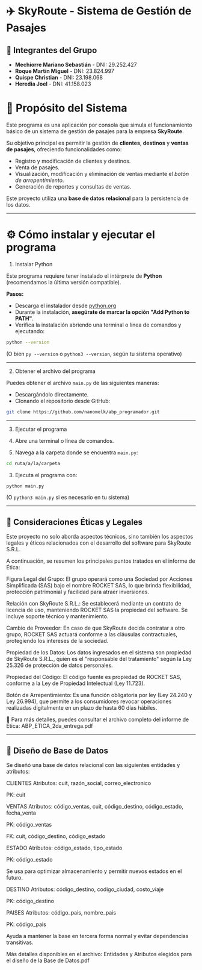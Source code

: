 # ✈️ SkyRoute - Sistema de Gestión de Pasajes

## 👥 Integrantes del Grupo

- **Mechiorre Mariano Sebastián** - DNI: 29.252.427  
- **Roque Martín Miguel** - DNI: 23.824.997  
- **Quispe Christian** - DNI: 23.198.068  
- **Heredia Joel** - DNI: 41.158.023  


# 📌 Propósito del Sistema

Este programa es una aplicación por consola que simula el funcionamiento básico de un sistema de gestión de pasajes para la empresa **SkyRoute**.  

Su objetivo principal es permitir la gestión de **clientes**, **destinos** y **ventas de pasajes**, ofreciendo funcionalidades como:

- Registro y modificación de clientes y destinos.
- Venta de pasajes.
- Visualización, modificación y eliminación de ventas mediante el _botón de arrepentimiento_.
- Generación de reportes y consultas de ventas.

Este proyecto utiliza una **base de datos relacional** para la persistencia de los datos.

---

# ⚙️ Cómo instalar y ejecutar el programa

1. Instalar Python

Este programa requiere tener instalado el intérprete de **Python** (recomendamos la última versión compatible).

**Pasos:**
- Descarga el instalador desde [python.org](https://www.python.org/)
- Durante la instalación, **asegúrate de marcar la opción "Add Python to PATH"**.
- Verifica la instalación abriendo una terminal o línea de comandos y ejecutando:

```bash
python --version
```

(O bien `py --version` o `python3 --version`, según tu sistema operativo)

---

2. Obtener el archivo del programa

Puedes obtener el archivo `main.py` de las siguientes maneras:

- Descargándolo directamente.
- Clonando el repositorio desde GitHub:

```bash
git clone https://github.com/nanomelk/abp_programador.git
```

---

3. Ejecutar el programa

1. Abre una terminal o línea de comandos.
2. Navega a la carpeta donde se encuentra `main.py`:

```bash
cd ruta/a/la/carpeta
```

3. Ejecuta el programa con:

```bash
python main.py
```

(O `python3 main.py` si es necesario en tu sistema)

---
## 🧾 Consideraciones Éticas y Legales
Este proyecto no solo aborda aspectos técnicos, sino también los aspectos legales y éticos relacionados con el desarrollo del software para SkyRoute S.R.L.

A continuación, se resumen los principales puntos tratados en el informe de Ética:

Figura Legal del Grupo: El grupo operará como una Sociedad por Acciones Simplificada (SAS) bajo el nombre ROCKET SAS, lo que brinda flexibilidad, protección patrimonial y facilidad para atraer inversiones.

Relación con SkyRoute S.R.L.: Se establecerá mediante un contrato de licencia de uso, manteniendo ROCKET SAS la propiedad del software. Se incluye soporte técnico y mantenimiento.

Cambio de Proveedor: En caso de que SkyRoute decida contratar a otro grupo, ROCKET SAS actuará conforme a las cláusulas contractuales, protegiendo los intereses de la sociedad.

Propiedad de los Datos: Los datos ingresados en el sistema son propiedad de SkyRoute S.R.L., quien es el "responsable del tratamiento" según la Ley 25.326 de protección de datos personales.

Propiedad del Código: El código fuente es propiedad de ROCKET SAS, conforme a la Ley de Propiedad Intelectual (Ley 11.723).

Botón de Arrepentimiento: Es una función obligatoria por ley (Ley 24.240 y Ley 26.994), que permite a los consumidores revocar operaciones realizadas digitalmente en un plazo de hasta 60 días hábiles.

📄 Para más detalles, puedes consultar el archivo completo del informe de Ética:
ABP_ETICA_2da_entrega.pdf

---

## 🧩 Diseño de Base de Datos
Se diseñó una base de datos relacional con las siguientes entidades y atributos:

CLIENTES
Atributos: cuit, razón_social, correo_electronico

PK: cuit

VENTAS
Atributos: código_ventas, cuit, código_destino, código_estado, fecha_venta

PK: código_ventas

FK: cuit, código_destino, código_estado

ESTADO
Atributos: código_estado, tipo_estado

PK: código_estado

Se usa para optimizar almacenamiento y permitir nuevos estados en el futuro.

DESTINO
Atributos: código_destino, codigo_ciudad, costo_viaje

PK: código_destino

PAISES
Atributos: código_pais, nombre_pais

PK: código_pais

Ayuda a mantener la base en tercera forma normal y evitar dependencias transitivas.

Más detalles disponibles en el archivo: Entidades y Atributos elegidos para el diseño de la Base de Datos.pdf

